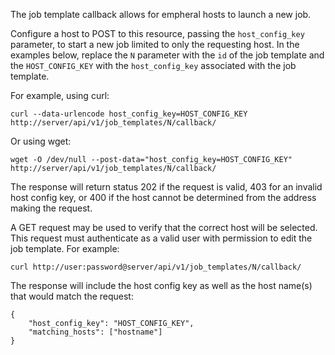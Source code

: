 The job template callback allows for empheral hosts to launch a new job.

Configure a host to POST to this resource, passing the `host_config_key`
parameter, to start a new job limited to only the requesting host.  In the
examples below, replace the `N` parameter with the `id` of the job template
and the `HOST_CONFIG_KEY` with the `host_config_key` associated with the
job template.

For example, using curl:

    curl --data-urlencode host_config_key=HOST_CONFIG_KEY http://server/api/v1/job_templates/N/callback/

Or using wget:

    wget -O /dev/null --post-data="host_config_key=HOST_CONFIG_KEY" http://server/api/v1/job_templates/N/callback/
    
The response will return status 202 if the request is valid, 403 for an
invalid host config key, or 400 if the host cannot be determined from the
address making the request.

A GET request may be used to verify that the correct host will be selected.
This request must authenticate as a valid user with permission to edit the
job template.  For example:

    curl http://user:password@server/api/v1/job_templates/N/callback/

The response will include the host config key as well as the host name(s)
that would match the request:

    {
        "host_config_key": "HOST_CONFIG_KEY",
        "matching_hosts": ["hostname"]
    }
